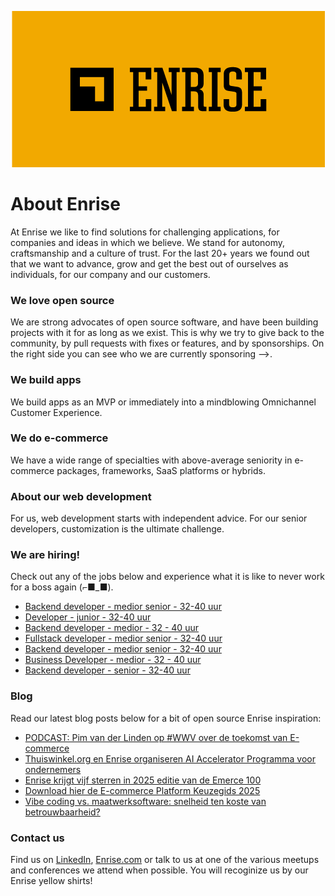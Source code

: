 <p align="center"><a href="https://enrise.com" target="_blank"><img src="https://github.com/enrise/.github/blob/master/images/logo.png?raw=true"></a></p>

# About Enrise

At Enrise we like to find solutions for challenging applications, for companies and ideas in which we believe. We stand for autonomy, craftsmanship and a culture of trust. For the last 20+ years we found out that we want to advance, grow and get the best out of ourselves as individuals, for our company and our customers.

### We love open source

We are strong advocates of open source software, and have been building projects with it for as long as we exist.
This is why we try to give back to the community, by pull requests with fixes or features, and by sponsorships.
On the right side you can see who we are currently sponsoring -->.

### We build apps
We build apps as an MVP or immediately into a mindblowing Omnichannel Customer Experience.

### We do e-commerce
We have a wide range of specialties with above-average seniority in e-commerce packages, frameworks, SaaS platforms or hybrids.

### About our web development
For us, web development starts with independent advice. For our senior developers, customization is the ultimate challenge.

### We are hiring!

Check out any of the jobs below and experience what it is like to never work for a boss again (⌐■_■).

<!-- JOB-LIST:START -->
- [Backend developer - medior  senior - 32-40 uur](https://jobs.enrise.com/developer-team-craft/nl)
- [Developer - junior - 32-40 uur](https://jobs.enrise.com/junior-developer-team-hubble/nl)
- [Backend developer - medior - 32 - 40 uur](https://jobs.enrise.com/phoenix-backend-developer/nl)
- [Fullstack developer - medior senior - 32-40 uur](https://jobs.enrise.com/fullstack-developer-team-quantum/nl)
- [Backend developer - medior senior - 32-40 uur](https://jobs.enrise.com/backend-developer-team-enigma/nl)
- [Business Developer - medior - 32 - 40 uur](https://jobs.enrise.com/business-developer-team-polaris/nl)
- [Backend developer - senior - 32-40 uur](https://jobs.enrise.com/backend-developer-team-polaris/nl)
<!-- JOB-LIST:END -->

### Blog

Read our latest blog posts below for a bit of open source Enrise inspiration:

<!-- POST-LIST:START -->
- [PODCAST: Pim van der Linden op #WWV over de toekomst van E-commerce](https://enrise.com/2025/05/podcast-pim-van-der-linden-op-wwv-over-de-toekomst-van-e-commerce/)
- [Thuiswinkel.org en Enrise organiseren AI Accelerator Programma voor ondernemers](https://enrise.com/2025/05/thuiswinkel-org-en-enrise-organiseren-ai-accelerator-programma-voor-e-commerce-ondernemers/)
- [Enrise krijgt vijf sterren in 2025 editie van de Emerce 100](https://enrise.com/2025/04/enrise-krijgt-vijf-sterren-in-emerce-100-2025/)
- [Download hier de E-commerce Platform Keuzegids 2025](https://enrise.com/2025/04/download-hier-de-e-commerce-keuzegids-2025/)
- [Vibe coding vs. maatwerksoftware: snelheid ten koste van betrouwbaarheid?](https://enrise.com/2025/04/vibe-coding-vs-maatwerksoftware/)
<!-- POST-LIST:END -->

### Contact us

Find us on <a href="https://www.linkedin.com/company/enrise/" target="_blank">LinkedIn</a>, <a href="https://enrise.com" target="_blank">Enrise.com</a> or talk to us at one of the various meetups and conferences we attend when possible. You will recoginize us by our Enrise yellow shirts!
